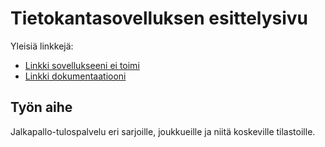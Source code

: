 # Tietokantasovelluksen esittelysivu

Yleisiä linkkejä:

* [Linkki sovellukseeni ei toimi](https://www.cs.helsinki.fi)
* [Linkki dokumentaatiooni](https://github.com/vaisanem/Jalkapallo-tulospalvelu/tree/master/doc/dokumentaatio.pdf)

## Työn aihe

Jalkapallo-tulospalvelu eri sarjoille, joukkueille ja niitä koskeville tilastoille.
